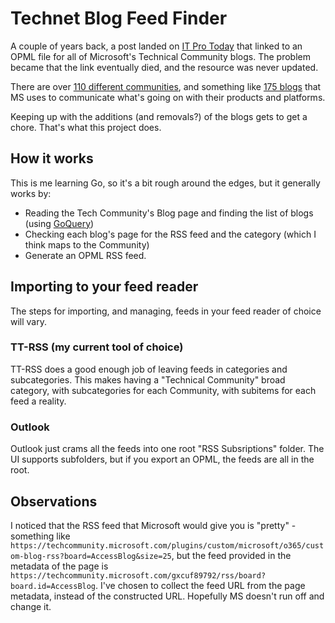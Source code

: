 # Technet Blog Feed Finder

A couple of years back, a post landed on [IT Pro Today](https://www.itprotoday.com/windows-10/resource-rss-feed-lists-microsoft-tech-community-sites) that linked to an OPML file for all of Microsoft's Technical Community blogs. The problem became that the link eventually died, and the resource was never updated.

There are over [110 different communities](https://techcommunity.microsoft.com/t5/communities/ct-p/communities), and something like [175 blogs](https://techcommunity.microsoft.com/t5/custom/page/page-id/Blogs) that MS uses to communicate what's going on with their products and platforms.

Keeping up with the additions (and removals?) of the blogs gets to get a chore.  That's what this project does.

## How it works
This is me learning Go, so it's a bit rough around the edges, but it generally works by:

- Reading the Tech Community's Blog page and finding the list of blogs (using [GoQuery](https://github.com/PuerkitoBio/goquery))
- Checking each blog's page for the RSS feed and the category (which I think maps to the Community)
- Generate an OPML RSS feed.

## Importing to your feed reader
The steps for importing, and managing, feeds in your feed reader of choice will vary.

### TT-RSS (my current tool of choice)
TT-RSS does a good enough job of leaving feeds in categories and subcategories. This makes having a "Technical Community" broad category, with subcategories for each Community, with subitems for each feed a reality.

### Outlook
Outlook just crams all the feeds into one root "RSS Subsriptions" folder. The UI supports subfolders, but if you export an OPML, the feeds are all in the root.

## Observations

I noticed that the RSS feed that Microsoft would give you is "pretty" - something like `https://techcommunity.microsoft.com/plugins/custom/microsoft/o365/custom-blog-rss?board=AccessBlog&size=25`, but the feed provided in the metadata of the page is `https://techcommunity.microsoft.com/gxcuf89792/rss/board?board.id=AccessBlog`. I've chosen to collect the feed URL from the page metadata, instead of the constructed URL. Hopefully MS doesn't run off and change it.
